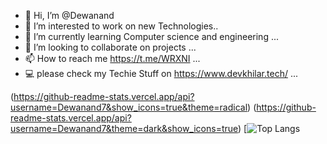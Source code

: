 - 👋 Hi, I’m @Dewanand
- 👀 I’m interested to work on new Technologies..
- 🌱 I’m currently learning Computer science and engineering ...
- 💞️ I’m looking to collaborate on projects ...
- 📫 How to reach me https://t.me/WRXNI ...
- 💻 please check my Techie Stuff on https://www.devkhilar.tech/ ...

<!---
Dewanand7/Dewanand7 is a ✨ special ✨ repository because its `README.md` (this file) appears on your GitHub profile.
You can click the Preview link to take a look at your changes.
--->
(https://github-readme-stats.vercel.app/api?username=Dewanand7&show_icons=true&theme=radical)
(https://github-readme-stats.vercel.app/api?username=Dewanand7&theme=dark&show_icons=true)
[![Top Langs](https://github-readme-stats.vercel.app/api/top-langs/?username=Dewanand7&layout=compact)




